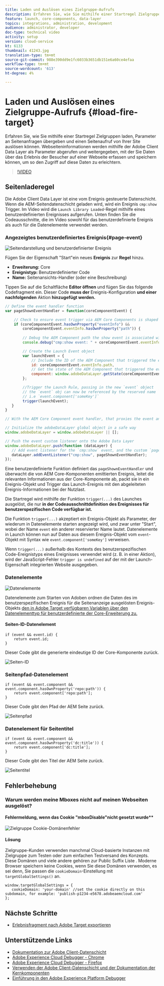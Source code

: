 ```yaml
---
title: Laden und Auslösen eines Zielgruppe-Aufrufs
description: Erfahren Sie, wie Sie mithilfe einer Startregel Zielgruppen laden, Parameter an Seitenanfragen übergeben und einen Seitenaufruf von Ihrer Site auslösen können. Seiteninformationen werden mithilfe der Adobe Client Data Layer abgerufen und als Parameter übergeben, mit denen Sie Daten über das Erlebnis der Besucher auf einer Webseite erfassen und speichern können, um so den Zugriff auf diese Daten zu erleichtern.
feature: launch, core-components, data-layer
topics: integrations, administration, development
audience: administrator, developer
doc-type: technical video
activity: setup
version: cloud-service
kt: 6133
thumbnail: 41243.jpg
translation-type: tm+mt
source-git-commit: 988e390dd9e1fc6033b3651db151e6a60ce4efaa
workflow-type: tm+mt
source-wordcount: '613'
ht-degree: 4%

---
```



# Laden und Auslösen eines Zielgruppe-Aufrufs {#load-fire-target}

Erfahren Sie, wie Sie mithilfe einer Startregel Zielgruppen laden, Parameter an Seitenanfragen übergeben und einen Seitenaufruf von Ihrer Site auslösen können. Webseiteninformationen werden mithilfe der Adobe Client Data Layer als Parameter abgerufen und weitergegeben, mit der Sie Daten über das Erlebnis der Besucher auf einer Webseite erfassen und speichern können, um so den Zugriff auf diese Daten zu erleichtern.

>[!VIDEO](https://video.tv.adobe.com/v/41243?quality=12&learn=on)

## Seitenladeregel

Die Adobe Client Data Layer ist eine vom Ereignis gesteuerte Datenschicht. Wenn die AEM-Seitendatenschicht geladen wird, wird ein Ereignis `cmp:show` Trigger. Im Video wird die `Launch Library Loaded`-Regel mithilfe eines benutzerdefinierten Ereignisses aufgerufen. Unten finden Sie die Codeausschnitte, die im Video sowohl für das benutzerdefinierte Ereignis als auch für die Datenelemente verwendet werden.

### Angezeigtes benutzerdefiniertes Ereignis{#page-event}

![Seitendarstellung und benutzerdefinierter Ereignis](assets/load-and-fire-target-call.png)

Fügen Sie der Eigenschaft &quot;Start&quot;ein neues **Ereignis** zur **Regel** hinzu.

+ __Erweiterung:__ Core
+ __Ereignistyp:__ Benutzerdefinierter Code
+ __Name:__ Seitenansichts-Handler (oder eine Beschreibung)

Tippen Sie auf die Schaltfläche __Editor öffnen__ und fügen Sie das folgende Codefragment ein. Dieser Code __muss der__ Ereignis-Konfiguration __und einer nachfolgenden__ Aktion __hinzugefügt werden.__

```javascript
// Define the event handler function
var pageShownEventHandler = function(coreComponentEvent) {

    // Check to ensure event trigger via AEM Core Components is shaped correctly
    if (coreComponentEvent.hasOwnProperty("eventInfo") && 
        coreComponentEvent.eventInfo.hasOwnProperty("path")) {
    
        // Debug the AEM Component path the show event is associated with
        console.debug("cmp:show event: " + coreComponentEvent.eventInfo.path);

        // Create the Launch Event object
        var launchEvent = {
            // Include the ID of the AEM Component that triggered the event
            id: coreComponentEvent.eventInfo.path,
            // Get the state of the AEM Component that triggered the event           
            component: window.adobeDataLayer.getState(coreComponentEvent.eventInfo.path)
        };

        //Trigger the Launch Rule, passing in the new `event` object
        // the `event` obj can now be referenced by the reserved name `event` by other Launch data elements
        // i.e `event.component['someKey']`
        trigger(launchEvent);
   }
}

// With the AEM Core Component event handler, that proxies the event and relevant information to Adobe Launch, defined above...

// Initialize the adobeDataLayer global object in a safe way
window.adobeDataLayer = window.adobeDataLayer || [];

// Push the event custom listener onto the Adobe Data Layer
window.adobeDataLayer.push(function (dataLayer) {
   // Add event listener for the `cmp:show` event, and the custom `pageShownEventHandler` function as the callback
   dataLayer.addEventListener("cmp:show", pageShownEventHandler);
});
```

Eine benutzerdefinierte Funktion definiert das `pageShownEventHandler` und überwacht die von AEM Core-Komponenten emittierten Ereignis, leitet die relevanten Informationen aus der Core-Komponente ab, packt sie in ein Ereignis-Objekt und Trigger das Launch-Ereignis mit den abgeleiteten Ereignis-Informationen bei der Nutzlast.

Die Startregel wird mithilfe der Funktion `trigger(...)` des Launches ausgelöst, die nur __in der Codeausschnittdefinition des Ereignisses für benutzerspezifischen Code verfügbar ist.__

Die Funktion `trigger(...)` akzeptiert ein Ereignis-Objekt als Parameter, der wiederum in Datenelemente starten angezeigt wird, und zwar unter &quot;Start&quot;, wobei der Name `event` ein anderer reservierter Name lautet. Datenelemente in Launch können nun auf Daten aus diesem Ereignis-Objekt vom `event`-Objekt mit Syntax wie `event.component['someKey']` verweisen.

Wenn `trigger(...)` außerhalb des Kontexts des benutzerspezifischen Code-Ereignistyps eines Ereignisses verwendet wird (z. B. in einer Aktion), wird der JavaScript-Fehler `trigger is undefined` auf der mit der Launch-Eigenschaft integrierten Website ausgegeben.


### Datenelemente

![Datenelemente](assets/data-elements.png)

Datenelemente zum Starten von Adoben ordnen die Daten des im benutzerspezifischen Ereignis für die Seitenanzeige ausgelösten Ereignis-Objekts [den in Adobe Target verfügbaren Variablen über den Datenelementtyp für benutzerdefinierte  der Core-Erweiterung zu.](#page-event)

#### Seiten-ID-Datenelement

```
if (event && event.id) {
    return event.id;
}
```

Dieser Code gibt die generierte eindeutige ID der Core-Komponente zurück.

![Seiten-ID](assets/pageid.png)

### Seitenpfad-Datenelement

```
if (event && event.component && event.component.hasOwnProperty('repo:path')) {
    return event.component['repo:path'];
}
```

Dieser Code gibt den Pfad der AEM Seite zurück.

![Seitenpfad](assets/pagepath.png)

### Datenelement für Seitentitel

```
if (event && event.component && event.component.hasOwnProperty('dc:title')) {
    return event.component['dc:title'];
}
```

Dieser Code gibt den Titel der AEM Seite zurück.

![Seitentitel](assets/pagetitle.png)

## Fehlerbehebung

### Warum werden meine Mboxes nicht auf meinen Webseiten ausgelöst?

#### Fehlermeldung, wenn das Cookie &quot;mboxDisable&quot;nicht gesetzt wurde**

![Zielgruppe Cookie-Domänenfehler](assets/target-cookie-error.png)

#### Lösung

Zielgruppe-Kunden verwenden manchmal Cloud-basierte Instanzen mit Zielgruppe zum Testen oder zum einfachen Testversand des Konzepts. Diese Domänen und viele andere gehören zur Public Suffix Liste .
Moderne Browser speichern keine Cookies, wenn Sie diese Domänen verwenden, es sei denn, Sie passen die `cookieDomain`-Einstellung mit `targetGlobalSettings()` an.

```
window.targetGlobalSettings = {  
   cookieDomain: 'your-domain' //set the cookie directly on this subdomain, for example: 'publish-p1234-e5678.adobeaemcloud.com'
};
```

## Nächste Schritte

+ [Erlebnisfragment nach Adobe Target exportieren](./export-experience-fragment-target.md)

## Unterstützende Links

+ [Dokumentation zur Adobe Client-Datenschicht](https://github.com/adobe/adobe-client-data-layer/wiki)
+ [Adobe Experience Cloud Debugger - Chrome](https://chrome.google.com/webstore/detail/adobe-experience-cloud-de/ocdmogmohccmeicdhlhhgepeaijenapj)
+ [Adobe Experience Cloud Debugger - Firefox](https://addons.mozilla.org/en-US/firefox/addon/adobe-experience-platform-dbg/)
+ [Verwenden der Adobe Client-Datenschicht und der Dokumentation der Kernkomponenten](https://docs.adobe.com/content/help/de-DE/experience-manager-core-components/using/developing/data-layer/overview.html)
+ [Einführung in den Adobe Experience Platform Debugger](https://docs.adobe.com/content/help/en/platform-learn/tutorials/data-ingestion/web-sdk/introduction-to-the-experience-platform-debugger.html)